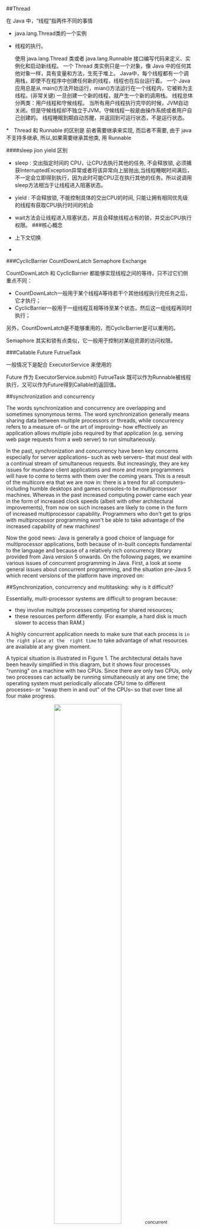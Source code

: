 

##Thread 

在 Java 中，“线程”指两件不同的事情

* java.lang.Thread类的一个实例
* 线程的执行。 

    使用 java.lang.Thread 类或者 java.lang.Runnable 接口编写代码来定义、实例化和启动新线程。
    一个 Thread 类实例只是一个对象，像 Java 中的任何其他对象一样，具有变量和方法，生死于堆上。
    Java中，每个线程都有一个调用栈，即使不在程序中创建任何新的线程，线程也在后台运行着。
    一个 Java 应用总是从 main()方法开始运行，mian()方法运行在一个线程内，它被称为主线程。(非常关键)
    一旦创建一个新的线程，就产生一个新的调用栈。
    线程总体分两类：用户线程和守候线程。
    当所有用户线程执行完毕的时候，JVM自动关闭。但是守候线程却不独立于JVM，守候线程一般是由操作系统或者用户自己创建的。
    线程睡眠到期自动苏醒，并返回到可运行状态，不是运行状态。

*　Thread 和 Runnable 的区别是 前者需要继承来实现, 而后者不需要, 由于 java不支持多继承, 所以,如果需要继承其他类, 用 Runnable

####sleep jion yield 区别

* sleep : 交出指定时间的 CPU，让CPU去执行其他的任务, 不会释放锁, 必须捕获InterruptedException异常或者将该异常向上层抛出,当线程睡眠时间满后，不一定会立即得到执行，因为此时可能CPU正在执行其他的任务。所以说调用sleep方法相当于让线程进入阻塞状态。
* yield : 不会释放锁, 不能控制具体的交出CPU的时间, 只能让拥有相同优先级的线程有获取CPU执行时间的机会

* wait方法会让线程进入阻塞状态，并且会释放线程占有的锁，并交出CPU执行权限。
###核心概念
* 上下文切换
* 

###CyclicBarrier CountDownLatch Semaphore Exchange

CountDownLatch 和 CyclicBarrier 都能够实现线程之间的等待，只不过它们侧重点不同：

* CountDownLatch一般用于某个线程A等待若干个其他线程执行完任务之后，它才执行；
* CyclicBarrier一般用于一组线程互相等待至某个状态，然后这一组线程再同时执行；

另外，CountDownLatch是不能够重用的，而CyclicBarrier是可以重用的。

Semaphore 其实和锁有点类似，它一般用于控制对某组资源的访问权限。


###Callable Future FutrueTask 

一般情况下是配合 ExecutorService 来使用的

Future 作为 ExecutorService.submit()
FutrueTask 既可以作为Runnable被线程执行，又可以作为Future得到Callable的返回值。




##synchronization and concurrency

The words synchronization and concurrency are overlapping and sometimes synonymous terms. The word synchronization generally means sharing data between multiple processors or threads, while concurrency refers to a measure of– or the art of improving– how effectively an application allows multiple jobs required by that application (e.g. serving web page requests from a web server) to run simultaneously.

In the past, synchronization and concurrency have been key concerns especially for server applications– such as web servers– that must deal with a continual stream of simultaneous requests. But increasingly, they are key issues for mundane client applications and more and more programmers will have to come to terms with them over the coming years. This is a result of the multicore era that we are now in: there is a trend for all computers– including humble desktops and games consoles–to be multiprocessor machines. Whereas in the past increased computing power came each year in the form of increased clock speeds (albeit with other architectural improvements), from now on such increases are likely to come in the form of increased multiprocessor capability. Programmers who don't get to grips with multiprocessor programming won't be able to take advantage of the increased capability of new machines!

Now the good news: Java is generally a good choice of language for multiprocessor applications, both because of in-built concepts fundamental to the language and because of a relatively rich concurrency library provided from Java version 5 onwards. On the following pages, we examine various issues of concurrent programming in Java. First, a look at some general issues about concurrent programming, and the situation pre-Java 5 which recent versions of the platform have improved on:  

##Synchronization, concurrency and multitasking: why is it difficult?

Essentially, multi-processor systems are difficult to program because:

* they involve multiple processes competing for shared resources;
* these resources perform differently. (For example, a hard disk is much slower to access than RAM.) 

A highly concurrent application needs to make sure that each process is `in the right place at the 
right time` to take advantage of what resources are available at any given moment. 

A typical situation is illustrated in Figure 1. The architectural details have been heavily simplified
in this diagram, but it shows four processes "running" on a machine with two CPUs. Since there are only 
two CPUs, only two processes can actually be running simultaneously at any one time; the operating system 
must periodically allocate CPU time to different processes– or "swap them in and out" of the CPUs– so 
that over time all four make progress. 

<p align="center">
    <img src="SyncDiag1.png" width="60%">
    <small> concurrent </small>
</p>

Additionally– and usually more significantly– each running process, via the CPU, may access main memory, 
shared between the two CPUs, and other shared peripherals such as hard disks. These "external" resources 
are much slower to access than registers and cached instructions "internal" to the CPU. Additionally, 
only one value can physically be written to a memory address at once, and only one part of a hard disk 
can physically be accessed at once. These factors pose two main problems: 

* How to avoid "wasting" CPUs when they need to wait for a response from one of the slower resources (such as memory or hard disk); 
* What to do when two CPUs access want to access a shared resource simultaneously. 


The ideal solution to the first problem is that while one process is waiting on a slow resource, it is 
"swapped out" of the CPU and another process that requires the CPU runs in the meantime. Moving towards 
this ideal generally falls under the heading of concurrency. In the second case, what physically happens 
(e.g. which processor "gets in there first" when the two CPUs simultaneously want to write different 
values to a memory location) is determined by the hardware and can be unpredictable. So when data is 
being shared in this way, we need to take special steps in software to manage simultaneous access and 
give predictable results. This second issue is generally the realm of synchronization.

###Concurrency on a single-processor machine

Concurrency is still often an issue on a single-processor machine because processes are usually swapped in and out of the available processor under interrupt. One process cannot necessarily predict when another one is going to "step in" and potentially change some data that it was in the middle of accessing. And the issue of not "wasting" the CPU still remains: if process 1 is waiting for data from the hard disk, and thus cannot usefully use the CPU, it would be useful to let process 2 use the CPU in the meantime.


###Processor architecture in more detail

On the previous page, we saw a very broad illustration of a number of processes competing for a smaller 
number of CPUs, which in turn competed for memory and other resources. There are actually a few more 
details of memory and processor architecture which are worth understanding if we are to fully understand 
certain synchronization and concurrency issues in Java (and other languages). The following diagram shows 
a theoretical processor in a bit more detail:

![modern_arch](modern_arch.png)

A stream of machine code instructions is fetched from memory (usually via a cache) and on many processors 
decoded into a series of micro-instructions. (These stages are generally pipelined: fetching of one 
instruction happens while the next is being decoded, and indeed on some processors such as the latest 
Pentiums, instruction processing is split in this way into quite a large number of parallel stages.) 
These micro-instructions are a sub-level of machine code, which decompose complex instructions into their 
component parts. For example, the following instruction meaning "add to the value in the memory location 
pointed to by R0 the value in R1": 

    ADD [R0], R1

might be decomposed into the following sequence of micro-instructions:

    LDR A, [R0] // Load the value in memory location R0
    ADD A, R1   // Add R1 to the value
    STR A, [R0] // Store the result back in memory

(In other cases, such as a simple add, a machine code instruction may correspond to exactly one micro-
instruction.)

The resulting stream of micro-instructions is then sent off to the corresponding components of the CPU– 
generally termed execution units– such as the arithmetic unit to handle addition, and a load/store unit 
to interface with memory. The functionality of many modern processors is split up in this way. What the 
exact repertoire of execution units is depends on the specific processor. But on most processors, 
including modern Intel processors, the upshot is that, with judicious ordering of instructions, the 
processor can actually execute several at once. So even a humble single-processor machine may actually 
doing concurrent processing at some level[1]. (On some processors, as in our example here, there is more 
than one arithmetic unit since integer arithmetic instructions such as add and subtract are very common 
and often occur in sequence.) 

Now, for this concurrent execution of instructions to work effectively, we need to try and make sure that 
in the stream of (micro-)instructions, we don't "hog" a particular execution unit. Consider, for example, 
if we have a bunch of floating point operations followed by a bunch of integer operations. There is a 
risk that the integer operations will sit at the back of the queue waiting for the floating point 
operations complete, and in the meantime our processor has two integer arithmetic units sitting twiddling 
their thumbs. An alternative is to interleave the floating point and integer instructions, so that 
floating point and integer instructions can be executed in parallel. (Of course, if the integer 
instructions rely on the result of the floating point ones, this optimisation may not be possible.) 

Modern compilers and indeed modern processors work to try and order instructions for optimal performance. 
What this means is that things don't always happen when you think they will. We may perceive of 
"incrementing a variable" as a simple load-add-store sequence. But in reality, a variable may be fetched 
early or stored late in the sequence of instructions in order to improve the chances of different 
execution units working in parallel. 

Notes:
[1]: Another possibility which we don't illustrate here is that some processors can actually execute in parallel instructions from different threads, e.g. thread 1 executes an add while thread 2 executes a load from memory. Intel have branded this Hyper-Threading in their recent processors (although the basic idea is not new and appears to date back to at least as early as the 70s). 

##synchronized keyword

The Java synchronized keyword is an essential tool in concurrent programming in Java. Its overall purpose 
is to only allow one thread at a time into a particular section of code thus allowing us to protect, for 
example, variables or data from being corrupted by simultaneous modifications from different threads. 
This article looks at how to use synchronized in Java to produce correctly functioning multithreaded 
programs. Other articles in this section look at other Java 5 concurrency facilities which have in fact 
superseded synchronized for certain tasks.
Using a synchronized block

At its simplest level, a block of code that is marked as synchronized in Java tells the JVM: "only let 
one thread in here at a time".

Imagine, for example, that we have a counter that needs to be incremented at random points in time by 
different threads. Ordinarily, there would be a risk that two threads could simultaneously try and update 
the counter at the same time, and in so doing currpt the value of the counter (or at least, miss an 
increment, because one thread reads the present value unaware that another thread is just about to write 
a new, incremented value). But by wrapping the update code in a synchronized block, we avoid this risk: 

    public class Counter {
      private int count = 0;
      public void increment() {
        synchronized (this) {
          count++;
        }
      }
      public int getCount() {
        synchronized (this) {
          return count;
        }
      }
    }

That's the simple overview of the most common use of synchronized. However, it's worth understanding a 
little about what actually happens "under the hood" because there's actually a bit more to synchronized 
than that. 

Every Java object created, including every Class loaded, has an associated lock or monitor. Putting code 
inside a synchronized block makes the compiler append instructions to acquire the lock on the specified 
object before executing the code, and release it afterwards (either because the code finishes normally or 
abnormally). Between acquiring the lock and releasing it, a thread is said to "own" the lock. At the 
point of Thread A wanting to acquire the lock, if Thread B already owns the it, then Thread A must wait 
for Thread B to release it.

Thus in the example above, simultaneous calls to increment() and getCount() will always behave as 
expected; a read could not "step in" while another thread was in the middle of incrementing. 

Synchronization and data visibility

Synchronizing also performs another important– and often overlooked– function. Unless told otherwise— 
using a synchronized block or via the Java volatile keyword&mdash, threads may work on locally cached 
copies of variables such as count, updating the "main" copy when it suits them. For the reasons discussed 
in our overview of processor architecture, they may also re-order reads and writes, meaning that updating 
a variable may not mean that it is updated when otherwise expected. However, on entry to and exit from 
blocks synchronizeded on a particular object, the entering/exiting thread also effectively synchronizes 
copies of all variables with main memory[1]. 

[1]. We'll discuss in a moment what that actually means, but fundamentally, locally cached copes if 
variables must be 'flushed' to main memory on exit, and accesses to variables accessed inside the 
synchronized block cannot be re-ordered to occur outisde the synchronized block. 

##What does variable "synchronization with main memory" mean?

For the sake of keeping descriptions short, I'm going to refer a few times to "synchronizing" cached 
copies of variables with "main memory". Firstly, by "main memory" we mean 'the Java heap, as seen by the 
JVM'. We don't mean– and don't need to refer to– anything more technical, such as physical RAM as opposed 
to a CPU cache. We make a distinction between this main memory and other places where we can put values, 
notably 

(a) processor registers, in native code produced by a JIT compiler; 
(b) the set of 'local variable space' that is allocated to every method call; 
(c) other areas of working memory, not part of the Java heap, that may be allocated locally to a particular thread or thread stack. 

Now, we've just said that under normal circumstances, the JVM can do a couple of interesting things with 
variables. Chapter 17 of the Java Language Specification states these and related conditions in more 
formal terms, albeit(although) in a profoundly(deeply) incomprehensible way. I'll try and summarise them informally here:

    The JVM is generally free to work on a local copy of a variable. For example, a JIT compiler could create code that loads the value of a Java variable into a register and then works on that register. If this happens, other threads will never see the updated value in the register unless we tell the JVM that they need to.

    A JIT compiler (or, for that matter, the bytecode compiler) is generally free to re-order bytecodes or instructions for optimisation purposes, provided that the overall logic of the program is not affected. So, for example, it could delay writing the value from a register back to the "main" copy of a variable belonging to a Java object. 

The JVM specification effectively says that entering and exiting synchronized blocks and methods has to 
be a "safe barrier" to these operations. If we read and write to variables inside synchronized blocks 
from different threads, we do always expect Thread 1 to see the value set by Thread 2; just seeing a 
locally cached copy in a register isn't correct. So on entry to and exit from a synchronized block, the 
relevant reads/writes to main memory have to take place, and they have to take place in the correct 
sequence. We can't re-order the write to take place after we exit the synchronized block, and we can't 
re-order the read to take place before we enter. In other words, the JVM is not allowed to do this: 

    LOAD R0, [address of some Java variable]   ; Cache a copy of the variable
    enter-synchronization
    ADD R0, #1                                 ; Do something with the (cached copy) of the variable

or this:

    enter-synchronized-block
    LOAD R0, [address of some Java variable]      ; Cache a copy of the variable
    MUL R0, #2                                    ; Do something with it
    leave-synchronized-block
    STORE R0, [address of variable]               ; Write the new value back to the variable

It's possible to say all this in a very obtuse(stupid) way (as I say, see Chapter 17 of the language 
spec). But at the end of the day it's kind of common sense: if the whole point of synchronization is to 
make sure all threads see the updated "master" copy of variables, it's no use updating them after you've 
left the synchronized block.

In some of the descriptions that follow, we'll refer to "synchronizing cached variables with main memory" 
and sometimes refer to this as being the source of an overhead. But in fact, some of the overhead is more 
subtle than this as we've just seen, and comes from the synchronization "barrier" preventing optimisation 
(code re-ordering). The notion of "synchronization with main memory" is kept essentially to keep our 
descriptions shorter, but it's important to have seen what's really going on.

Looking at these details also shows us why without them, we may think that removing synchronization in 
some cases will work when it's actually incorrect. A common, but incorrect, "optimisation" is to 
synchronize when writing to a variable but not on the read. But this is incorrect because without 
synchronization: 

(a) the reading thread is not guaranteed to update its working copy of the variable with that in main memory, so may never actually read an updated value of the variable; 
(b) even if it does read from main memory, there is nothing to stop it reading while the write method is still in the middle of executing, before it has flushed the value back to main memory.

##The volatile keyword in Java

It's probably fair to say that on the whole, the volatile keyword in Java is poorly documented, poorly 
understood, and rarely used. To make matters worse, its formal definition actually changed as of Java 5. 
On this and the following pages, we will cut through this mess and look at what the Java volatile keyword 
does and when it is used. We will also compare it to other mechanisms available in Java which perform 
similar functions but under subtly different other circumstances. 

###What is the Java volatile keyword?

Essentially, volatile is used to indicate that a variable's value will be modified by different threads.

Declaring a volatile Java variable means: 

* The value of this variable will never be cached thread-locally: all reads and writes will go straight to "main memory"; 

*　Access to the variable acts as though it is enclosed in a synchronized block, synchronized on itself. 

We say "acts as though" in the second point, because to the programmer at least (and probably in most JVM 
implementations) there is no actual lock object involved. Here is how synchronized and volatile compare: 

###Difference between synchronized and volatile


| Characteristic     |   Synchronized   |       Volatile     |
|  Type of variable  |	Object	     | Object or primitive
|    Null allowed?   |       No         |        Yes
|     Can block?     |      Yes         |        No
|All cached variables synchronized on access?  | Yes  | From Java 5 onwards
|When synchronization happens | When you explicitly enter/exit a synchronized block | Whenever a volatile variable is accessed.
|Can be used to combined several operations into an atomic operation? | Yes | Pre-Java 5, no. Atomic get-set of volatiles possible in Java 5.


In other words, the main differences between synchronized and volatile are:

* a primitive variable may be declared volatile (whereas you can't synchronize on a primitive with synchronized);
* an access to a volatile variable never has the potential to block: we're only ever doing a simple read or write, so unlike a synchronized block we will never hold on to any lock;
* because accessing a volatile variable never holds a lock, it is not suitable for cases where we want to read-update-write as an atomic operation (unless we're prepared to "miss an update");
* a volatile variable that is an object reference may be null (because you're effectively synchronizing on the reference, not the actual object). 

Attempting to synchronize on a null object will throw a NullPointerException.

###Volatile variables in Java 5

We mentioned that in Java 5, the meaning of volatile has been tightened up. We'll come back to this issue in a moment. First, we'll look at a typical example of using volatile. Later, we'll look at topics such as: 



##ThreadLocal

###ThreadLocal的定义和用途的概述（我的理解）：

它是一个线程级别变量，在并发模式下是绝对安全的变量，也是线程封闭的一种标准用法（除了局部变量外），即使你将它定义为static，它也是线程安全的。



###ThreadLocal能做什么呢？

这个一句话不好说，我们不如来看看实际项目中遇到的一些困解：当你在项目中根据一些参数调用进入一些方法，然后方法再调用方法，进而跨对象调用方法，很多层次，这些方法可能都会用到一些相似的参数，例如，A中需要参数a、b、c，A调用B后，B中需要b、c参数，而B调用C方法需要a、b参数，此时不得不将所有的参数全部传递给B，以此类推，若有很多方法的调用，此时的参数就会越来越繁杂，另外，当程序需要增加参数的时候，此时需要对相关的方法逐个增加参数，是的，很麻烦，相信你也遇到过，这也是在C语言面向对象过来的一些常见处理手段，不过我们简单的处理方法是将它包装成对象传递进去，通过增加对象的属性就可以解决这个问题，不过对象通常是有意义的，所以有些时候简单的对象包装增加一些扩展不相关的属性会使得我们class的定义变得十分的奇怪，所以在这些情况下我们在架构这类复杂的程序的时候，我们通过使用一些类似于Scope的作用域的类来处理，名称和使用起来都会比较通用，类似web应用中会有context、session、request、page等级别的scope，而ThreadLocal也可以解决这类问题，只是他并不是很适合解决这类问题，它面对这些问题通常是初期并没有按照scope以及对象的方式传递，认为不会增加参数，当增加参数时，发现要改很多地方的地方，为了不破坏代码的结构，也有可能参数已经太多，已经使得方法的代码可读性降低，增加ThreadLocal来处理，例如，一个方法调用另一个方法时传入了8个参数，通过逐层调用到第N个方法，传入了其中一个参数，此时最后一个方法需要增加一个参数，第一个方法变成9个参数是自然的，但是这个时候，相关的方法都会受到牵连，使得代码变得臃肿不堪。

上面提及到了ThreadLocal一种亡羊补牢的用途，不过也不是特别推荐使用的方式，它还有一些类似的方式用来使用，就是在框架级别有很多动态调用，调用过程中需要满足一些协议，虽然协议我们会尽量的通用，而很多扩展的参数在定义协议时是不容易考虑完全的以及版本也是随时在升级的，但是在框架扩展时也需要满足接口的通用性和向下兼容，而一些扩展的内容我们就需要ThreadLocal来做方便简单的支持。


###如何使用ThreadLocal？

在系统中任意一个适合的位置定义个ThreadLocal变量，可以定义为public static类型（直接new出来一个ThreadLocal对象），要向里面放入数据就使用set(Object)，要获取数据就用get()操作，删除元素就用remove()，其余的方法是非public的方法，不推荐使用。

	public class ThreadLocalTest2 {
	
		public final static ThreadLocal <String>TEST_THREAD_NAME_LOCAL = new ThreadLocal<String>();

		public final static ThreadLocal <String>TEST_THREAD_VALUE_LOCAL = new ThreadLocal<String>();
	
		public static void main(String[]args) {
			for(int i = 0 ; i < 100 ; i++) {
				final String name = "线程-【" + i + "】";
				final String value =  String.valueOf(i);
				new Thread() {
					public void run() {
						try {
							TEST_THREAD_NAME_LOCAL.set(name);
							TEST_THREAD_VALUE_LOCAL.set(value);
							callA();
						}finally {
							TEST_THREAD_NAME_LOCAL.remove();
							TEST_THREAD_VALUE_LOCAL.remove();
						}
					}
				}.start();
			}
		}
	
		public static void callA() {
			callB();
		}
	
		public static void callB() {
			new ThreadLocalTest2().callC();
		}
	
		public void callC() {
			callD();
		}
	
		public void callD() {
			System.out.println(TEST_THREAD_NAME_LOCAL.get() + "\t=\t" + TEST_THREAD_VALUE_LOCAL.get());
		}
	}


相信看到这里，很多程序员都对ThreadLocal的原理深有兴趣，看看它是如何做到的，尽然参数不传递，又可以像局部变量一样使用它，的确是蛮神奇的，其实看看就知道是一种设置方式，看到名称应该是是和Thread相关，那么废话少说，去看看它的源码吧。

源码总结：ThreadLocal 中有一个ThreadLocalMap类，每个Thread对象都会有自己的ThreadLocalMap对象，Thread本身不能调用ThreadLocalMap对象的get set remove方法。只能通过ThreadLocal 这个对象去调用。那么ThreadLocal 是怎么调用的呢？通过获取当前线程，然后进而得到当前线程的ThreadLocalMap对象，然后调用Map的get set remove 方法。既然是Map，那么map的key是什么呢？map的key是ThreadLocal 这个对象。 ok 。实现了数据只能是线程的局部变量要求。
 
 
Thread里面有个属性是一个类似于HashMap一样的东西，只是它的名字叫ThreadLocalMap，这个属性是default类型的，因此同一个package下面所有的类都可以引用到，因为是Thread的局部变量，所以每个线程都有一个自己单独的Map，相互之间是不冲突的，所以即使将ThreadLocal定义为static线程之间也不会冲突。

2、ThreadLocal和Thread是在同一个package下面，可以引用到这个类，可以对他做操作，此时ThreadLocal每定义一个，用this作为Key，你传入的值作为value，而this就是你定义的ThreadLocal，所以不同的ThreadLocal变量，都使用set，相互之间的数据不会冲突，因为他们的Key是不同的，当然同一个ThreadLocal做两次set操作后，会以最后一次为准。

3、综上所述，在线程之间并行，ThreadLocal可以像局部变量一样使用，且线程安全，且不同的ThreadLocal变量之间的数据毫无冲突。











###ThreadLocal 的坑?

1. 不能放置全局变量，只能放置线程私有的对象

换个思路和说法：“根本没有必要这样做”，因为全局静态变量本身都可以直接或间接引用到，为啥要用ThreadLocal呢，或者说ThreadLocal本身一般就定义为全局静态类型，才方便大家使用线程私有参数，且很关键的是这样使用线程是安全。


大家从前面应该可以看出来，这个ThreadLocal相关的对象是被绑定到一个Map中的，而这个Map是Thread线程的中的一个属性，那么就有一个问题是，如果你不自己remove的话或者说如果你自己的程序中不知道什么时候去remove的话，那么线程不注销，这些被set进去的数据也不会被注销。

反过来说，写代码中除非你清晰的认识到这个对象应该在哪里set，哪里remove，如果是模糊的，很可能你的代码中不会走remove的位置去，或导致一些逻辑问题，另外，如果不remove的话，就要等线程注销，我们在很多应用服务器中，线程是被复用的，因为在内核分配线程还是有开销的，因此在这些应用中线程很难会被注销掉，那么向ThreadLocal写入的数据自然很不容易被注销掉，这些可能在我们使用某些开源框架的时候无意中被隐藏用到，都有可能会导致问题，最后发现OOM得时候数据竟然来自ThreadLocalMap中，还不知道这些数据是从哪里设置进去的，所以你应当注意这个坑，可能不止一个人掉进这个坑里去过。


###不使用的set进去的对象，不用时remove掉，一定是这样么？

总体上确实是这样的，细化的时候会分一些场景，如果每次set进去的数据不大，且没有set类似集合类这样的数据进去（且集合类不断叠加），问题不太大。因为set进去的值每次会被替换掉。但不知绝对的，举个例子，SimpleDateFormat的format()方法其实是非线程安全的，如果将它定义为静态属性，则可能会出现偶然性的不可预测问题，但如果每个使用到它的地方都去new一个SimpleDateFormat的话，它是具有一定的编译成本的，在压测的时候可以发现CPU的开销会有明显提高。这个时候会尝试在ThreadLocal里面来做，没有就set，有就直接用，利用线程池对线程的复用来保存。虽然会创建很多个SimpleDateFormat对象，且在线程未注销前不会注销，但可以算下WEB线程数，和对象空间其实并不大。


http://blog.csdn.net/xieyuooo/article/details/8599266
